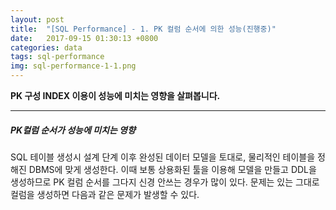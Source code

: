 ```yaml
---
layout: post
title:  "[SQL Performance] - 1. PK 컬럼 순서에 의한 성능(진행중)"
date:   2017-09-15 01:30:13 +0800
categories: data
tags: sql-performance
img: sql-performance-1-1.png
---
```


**PK 구성 INDEX 이용이 성능에 미치는 영향을 살펴봅니다.**

---

##### PK컬럼 순서가 성능에 미치는 영향

SQL 테이블 생성시 설계 단계 이후 완성된 데이터 모델을 토대로, 물리적인 테이블을 정해진 DBMS에 맞게 생성한다. 이때 보통 상용화된 툴을 이용해 모델을 만들고 DDL을 생성하므로 PK 컬럼 순서를 그다지 신경 안쓰는 경우가 많이 있다. 문제는 있는 그대로 컬럼을 생성하면
다음과 같은 문제가 발생할 수 있다.


